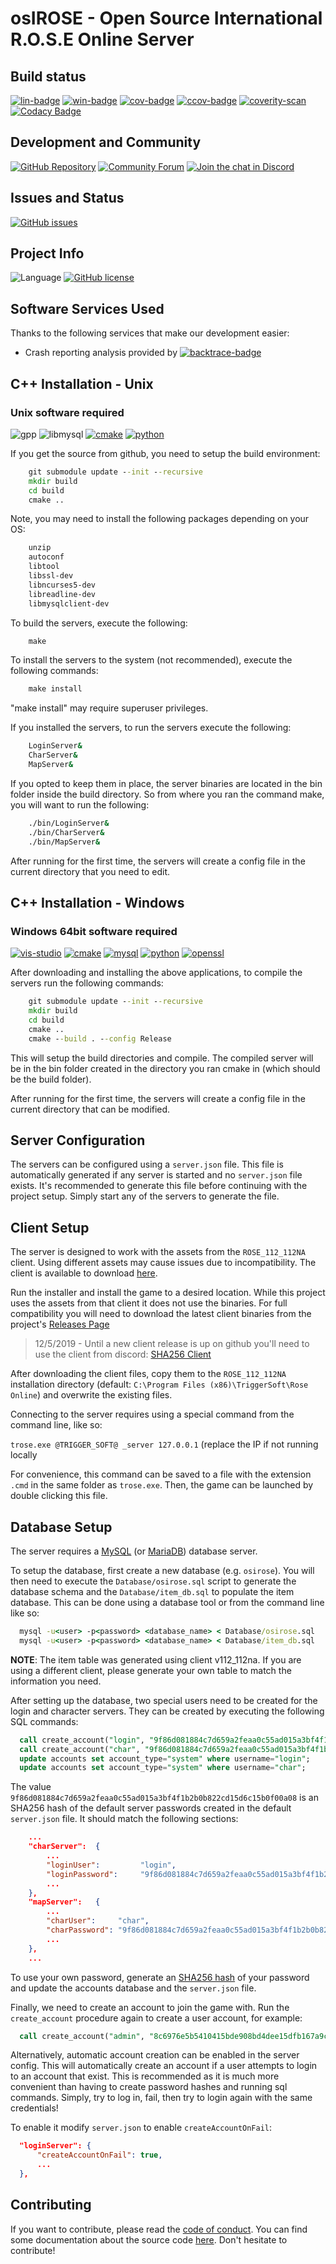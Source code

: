 # osIROSE - Open Source International R.O.S.E Online Server

## Build status
[![lin-badge]][lin-link] [![win-badge]][win-link]
[![cov-badge]][cov-link] [![ccov-badge]][ccov-link]
[![coverity-scan]][coverity-scan-link] [![Codacy Badge](https://api.codacy.com/project/badge/Grade/d344fcc15a1b4dd79df64c5198aaaa41)](https://www.codacy.com/gh/dev-osrose/osIROSE-new?utm_source=github.com&amp;utm_medium=referral&amp;utm_content=dev-osrose/osIROSE-new&amp;utm_campaign=Badge_Grade)

## Development and Community
[![GitHub Repository](https://img.shields.io/badge/github-dev--osrose/osIROSE--new-green.svg)](https://github.com/dev-osrose/osIROSE-new)
[![Community Forum](https://img.shields.io/badge/forum-http%3A%2F%2Fforum.dev--osrose.com-green.svg)](http://forum.dev-osrose.com/index.php)
[![Join the chat in Discord](https://img.shields.io/discord/454345032846016515.svg)](https://discord.gg/u7UE5fW)

## Issues and Status
[![GitHub issues](https://img.shields.io/github/issues/dev-osrose/osIROSE-new.svg)](https://github.com/dev-osrose/osIROSE-new/issues)

## Project Info
![Language](https://img.shields.io/badge/language-C++-yellow.svg)
[![GitHub license](https://img.shields.io/badge/license-Apache%202-blue.svg)](https://raw.githubusercontent.com/dev-osrose/osIROSE-new/master/LICENSE.txt)

## Software Services Used

Thanks to the following services that make our development easier:

-   Crash reporting analysis provided by [![backtrace-badge]][backtrace-link]

## C++ Installation - Unix

### Unix software required
![gpp]
![libmysql]
[![cmake]][cmake-link]
[![python]][python-link]

If you get the source from github, you need to setup the build environment:

```cmd
    git submodule update --init --recursive
    mkdir build
    cd build
    cmake ..
```

Note, you may need to install the following packages depending on your OS:

```cmd
    unzip
    autoconf
    libtool
    libssl-dev
    libncurses5-dev
    libreadline-dev
    libmysqlclient-dev
```

To build the servers, execute the following:

```cmd
    make
```

To install the servers to the system (not recommended), execute the following commands:

```cmd
    make install
```

"make install" may require superuser privileges.

If you installed the servers, to run the servers execute the following:

```cmd
    LoginServer&
    CharServer&
    MapServer&
```

If you opted to keep them in place, the server binaries are located in the bin folder inside the build directory. So from where you ran the command make, you will want to run the following:

```cmd
    ./bin/LoginServer&
    ./bin/CharServer&
    ./bin/MapServer&
```

After running for the first time, the servers will create a config file in the current directory that you need to edit.

## C++ Installation - Windows

### Windows 64bit software required
[![vis-studio]][vis-studio-link]
[![cmake]][cmake-link]
[![mysql]][mysql-link]
[![python]][python-link]
[![openssl]][openssl-link]

After downloading and installing the above applications, to compile the servers run the following commands:

```cmd
    git submodule update --init --recursive
    mkdir build
    cd build
    cmake ..
    cmake --build . --config Release
```

This will setup the build directories and compile. The compiled server will be in the bin folder created in the directory you ran cmake in (which should be the build folder).

After running for the first time, the servers will create a config file in the current directory that can be modified.

## Server Configuration

The servers can be configured using a `server.json` file. This file is automatically generated if any
server is started and no `server.json` file exists. It's recommended to generate this file before
continuing with the project setup. Simply start any of the servers to generate the file.

## Client Setup

The server is designed to work with the assets from the `ROSE_112_112NA` client. Using different
assets may cause issues due to incompatibility. The client is available to download
[here](https://mega.nz/#F!8AkG3TzJ!6eoMc65tHmF_d_6nAvf8ZA?UQc3zZKb).

Run the installer and install the game to a desired location. While this project uses the assets
from that client it does not use the binaries. For full compatibility you will need to download
the latest client binaries from the project's [Releases Page](https://github.com/dev-osrose/osIROSE-new/releases)

> 12/5/2019 - Until a new client release is up on github you'll need to use the client from discord: [SHA256 Client](https://cdn.discordapp.com/attachments/454345032846016519/625869971284557824/sha256_client_release_fixed.zip)

After downloading the client files, copy them to the `ROSE_112_112NA` installation directory (default:
`C:\Program Files (x86)\TriggerSoft\Rose Online`) and overwrite the existing files.

 Connecting to the server requires using a special command from the command line, like so:

`trose.exe @TRIGGER_SOFT@ _server 127.0.0.1` (replace the IP if not running locally

For convenience, this command can be saved to a file with the extension `.cmd` in the same folder
as `trose.exe`. Then, the game can be launched by double clicking this file.

## Database Setup

The server requires a [MySQL](https://mysql.com/) (or [MariaDB](https://mariadb.com/)) database server.

To setup the database, first create a new database (e.g. `osirose`). You will then need to execute the
`Database/osirose.sql` script to generate the database schema and the `Database/item_db.sql` to
populate the item database. This can be done using a database tool or from the command line like so:
```cmd
  mysql -u<user> -p<password> <database_name> < Database/osirose.sql
  mysql -u<user> -p<password> <database_name> < Database/item_db.sql
```

**NOTE**: The item table was generated using client v112_112na. If you are using a different client,
please generate your own table to match the information you need.

After setting up the database, two special users need to be created for the login and character
servers. They can be created by executing the following SQL commands:

```sql
  call create_account("login", "9f86d081884c7d659a2feaa0c55ad015a3bf4f1b2b0b822cd15d6c15b0f00a08");
  call create_account("char", "9f86d081884c7d659a2feaa0c55ad015a3bf4f1b2b0b822cd15d6c15b0f00a08");
  update accounts set account_type="system" where username="login";
  update accounts set account_type="system" where username="char";
```

The value `9f86d081884c7d659a2feaa0c55ad015a3bf4f1b2b0b822cd15d6c15b0f00a08` is an SHA256 hash of the default server passwords created
in the default `server.json` file. It should match the following sections:

```json
    ...
    "charServer":  {
        ...
        "loginUser":         "login",
        "loginPassword":     "9f86d081884c7d659a2feaa0c55ad015a3bf4f1b2b0b822cd15d6c15b0f00a08",
        ...
    },
    "mapServer":   {
        ...
        "charUser":     "char",
        "charPassword": "9f86d081884c7d659a2feaa0c55ad015a3bf4f1b2b0b822cd15d6c15b0f00a08",
        ...
    },
    ...
```

To use your own password, generate an [SHA256 hash](https://emn178.github.io/online-tools/sha256.html) of your password
and update the accounts database and the `server.json` file.

Finally, we need to create an account to join the game with. Run the `create_account` procedure
again to create a user account, for example:

```sql
  call create_account("admin", "8c6976e5b5410415bde908bd4dee15dfb167a9c873fc4bb8a81f6f2ab448a918") # Password is admin
```

Alternatively, automatic account creation can be enabled in the server config. This will automatically
create an account if a user attempts to login to an account that exist. This is recommended as it is
much more convenient than having to create password hashes and running sql commands. Simply, try to
log in, fail, then try to login again with the same credentials!

To enable it modify `server.json` to enable `createAccountOnFail`:
```json
  "loginServer": {
      "createAccountOnFail": true,
      ...
  },
```

## Contributing

If you want to contribute, please read the [code of conduct](CODE_OF_CONDUCT.md). You can find some documentation about the source code [here](Documentation.md). Don't hesitate to contribute!
 
[lin-badge]: https://travis-ci.com/dev-osrose/osIROSE-new.svg?branch=trunk "Linux build status"
[lin-link]:  https://travis-ci.com/dev-osrose/osIROSE-new "Linux build status"
[win-badge]: https://ci.appveyor.com/api/projects/status/20x0eufp7djvunf3/branch/trunk?svg=true "Windows build status"
[win-link]:  https://ci.appveyor.com/project/RavenX8/osirose-new/branch/trunk "Windows build status"
[cov-badge]: https://coveralls.io/repos/github/dev-osrose/osIROSE-new/badge.svg?branch=trunk&service=github
[cov-link]:  https://coveralls.io/github/dev-osrose/osIROSE-new?branch=trunk
[ccov-badge]: https://codecov.io/gh/dev-osrose/osIROSE-new/branch/trunk/graph/badge.svg
[ccov-link]: https://codecov.io/gh/dev-osrose/osIROSE-new/branch/trunk
[coverity-scan]: https://scan.coverity.com/projects/7232/badge.svg
[coverity-scan-link]: https://scan.coverity.com/projects/dev-osrose-osirose-new
[backtrace-badge]: https://img.shields.io/badge/Crash%20Report%20Analysis-backtrace.io-informational
[backtrace-link]: https://backtrace.io
[gpp]: https://img.shields.io/badge/g++-v8%20or%20higher-blue.svg "G++ 8 or higher"
[libmysql]: https://img.shields.io/badge/libmysql-v5.7%20or%20higher-blue.svg "libmysql 5.7 or higher"
[vis-studio]: https://img.shields.io/badge/Visual%20Studio-Download-blue.svg "Download Visual Stuido"
[vis-studio-link]: https://visualstudio.microsoft.com/downloads/ "Download Visual Stuido"
[cmake]: https://img.shields.io/badge/CMake-Download-blue.svg "Download CMake"
[cmake-link]: https://cmake.org/download/ "Download CMake"
[mysql]: https://img.shields.io/badge/MySQL%20Connector%20C%20x64--bit-Download-blue.svg "Download MySQL Connector:C 64-bit"
[mysql-link]: http://dev.mysql.com/downloads/connector/c/ "Download MySQL Connector:C 64-bit"
[python]: https://img.shields.io/badge/Python%203-Download-blue.svg "Download Python 3.9.4"
[python-link]: https://www.python.org/downloads/release/python-394/ "Download Python 3.9.4"
[openssl]: https://img.shields.io/badge/OpenSSL%201.0.2t%20x64-Download-blue.svg "Download OpenSSL 1.0.2t x64"
[openssl-link]: https://slproweb.com/products/Win32OpenSSL.html "Download OpenSSL x64"
